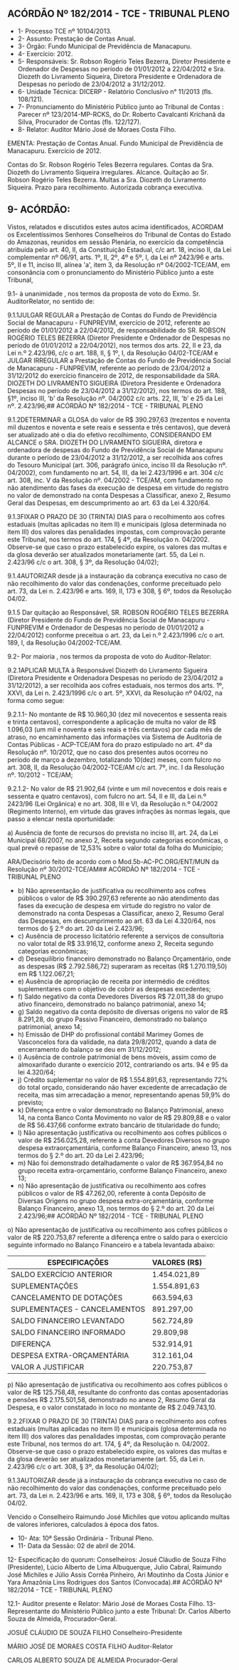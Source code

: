 
## ACÓRDÃO Nº 182/2014 - TCE - TRIBUNAL PLENO

- 1- Processo TCE nº 10104/2013.
- 2- Assunto: Prestação de Contas Anual.
- 3- Órgão: Fundo Municipal de Previdência de Manacapuru.
- 4- Exercício: 2012.
- 5- Responsáveis: Sr. Robson Rogério Teles Bezerra, Diretor Presidente e Ordenador de Despesas no período de 01/01/2012 a 22/04/2012 e Sra. Diozeth do Livramento Siqueira, Diretora Presidente e Ordenadora de Despesas no período de 23/04/2012 a 31/12/2012.
- 6- Unidade Técnica: DICERP - Relatório Conclusivo n° 11/2013 (fls. 108/121).
- 7-  Pronunciamento  do  Ministério  Público  junto  ao Tribunal  de Contas :  Parecer  nº 123/2014-MP-RCKS, do Dr. Roberto Cavalcanti Krichanã da Silva, Procurador de Contas (fls. 122/127).
- 8- Relator: Auditor Mário José de Moraes Costa Filho.

EMENTA: Prestação  de  Contas  Anual.  Fundo Municipal de Previdência de Manacapuru. Exercício de 2012.

Contas  do  Sr.  Robson Rogério  Teles  Bezerra regulares. Contas da Sra. Diozeth do Livramento Siqueira  irregulares.  Alcance.  Quitação  ao  Sr. Robson  Rogério  Teles  Bezerra.  Multas  a  Sra. Diozeth do Livramento  Siqueira. Prazo para recolhimento. Autorizada cobrança executiva.

## 9- ACÓRDÃO:

Vistos, relatados e discutidos estes autos acima identificados, ACORDAM os Excelentíssimos  Senhores  Conselheiros  do  Tribunal  de  Contas  do  Estado  do Amazonas, reunidos em sessão Plenária, no exercício da competência atribuída pelo art. 40, II, da Constituição Estadual, c/c art. 18, inciso II, da Lei complementar nº 06/91,  arts. 1º,  II,  2º,  4º  e  5º,  I,  da  Lei  nº  2423/96  e  arts.  5º,  II  e  11,  inciso  III,  alínea  'a',  item  3,  da Resolução  nº  04/2002-TCE/AM, em consonância com  o  pronunciamento  do  Ministério Público junto a este Tribunal,

9.1- à unanimidade , nos termos da proposta de voto do Exmo. Sr. AuditorRelator, no sentido de:

9.1.1JULGAR  REGULAR a Prestação de Contas do Fundo de Previdência Social de Manacapuru - FUNPREVIM, exercício de 2012, referente ao período de  01/01/2012  a  22/04/2012,  de  responsabilidade  do SR.  ROBSON  ROGÉRIO TELES BEZERRA  (Diretor  Presidente  e  Ordenador  de  Despesas  no  período  de  01/01/2012  a 22/04/2012), nos termos dos arts. 22, II e 23, da Lei n.º 2.423/96, c/c o art. 188, II, § 1º, I, da Resolução 04/02-TCE/AM e JULGAR IRREGULAR a  Prestação de Contas do Fundo de Previdência Social de Manacapuru - FUNPREVIM, referente ao período de 23/04/2012 a 31/12/2012 do exercício financeiro de 2012, de responsabilidade da SRA. DIOZETH DO LIVRAMENTO SIGUEIRA (Diretora  Presidente  e  Ordenadora  Despesas  no  período  de 23/04/2012  a  31/12/2012),  nos  termos  do  art.  188,  §1º,  inciso  III,  'b'  da  Resolução  nº. 04/2002 c/c arts. 22, III, 'b' e 25 da Lei nº. 2.423/96;## ACÓRDÃO Nº 182/2014 - TCE - TRIBUNAL PLENO

9.1.2DETERMINAR a GLOSA do valor de R$ 390.297,63 (trezentos  e noventa mil duzentos e noventa e sete reais e sessenta e três centavos), que deverá ser atualizado  até  o  dia  do  efetivo  recolhimento, CONSIDERANDO EM ALCANCE o SRA. DIOZETH DO LIVRAMENTO SIGUEIRA, diretora e ordenadora de despesas do Fundo de Previdência Social de Manacapuru durante o período de 23/04/2012 a 31/12/2012, a ser recolhida  aos  cofres  do  Tesouro  Municipal  (art.  306,  parágrafo  único,  inciso  III  da Resolução nº. 04/2002), com fundamento no art. 54, III, da lei 2.423/1996 e art. 304 c/c art. 308, inc. V da Resolução nº. 04/2002 - TCE/AM, com fundamento no não atendimento das fases da execução de despesa em virtude do registro no valor de demonstrado na conta Despesas a Classificar, anexo 2, Resumo Geral das Despesas, em descumprimento ao art. 63 da Lei 4.320/64.

9.1.3FIXAR  O  PRAZO  DE  30  (TRINTA)  DIAS para  o  recolhimento  aos cofres estaduais (multas aplicadas no item II) e municipais (glosa determinada no item III) dos  valores  das  penalidades  impostas,  com  comprovação  perante  este  Tribunal,  nos termos  do  art.  174,  §  4º,  da  Resolução  n.  04/2002.  Observe-se  que  caso  o  prazo estabelecido expire, os valores das multas e da glosa deverão ser atualizados monetariamente (art. 55, da Lei n. 2.423/96 c/c o art. 308, § 3º, da Resolução 04/02);

9.1.4AUTORIZAR desde já a instauração da cobrança executiva no caso de não recolhimento do valor das condenações, conforme preceituado pelo art. 73, da Lei n. 2.423/96 e arts. 169, II, 173 e 308, § 6º, todos da Resolução 04/02.

9.1.5  Dar  quitação  ao  Responsável, SR. ROBSON ROGÉRIO TELES BEZERRA (Diretor Presidente do Fundo  de  Previdência  Social  de Manacapuru -FUNPREVIM e Ordenador de Despesas no período de 01/01/2012 a 22/04/2012) conforme preceitua o art. 23, da Lei n.º 2.423/1996 c/c o art. 189, I, da Resolução 04/2002-TCE/AM.

9.2- Por maioria , nos termos da proposta de voto do Auditor-Relator:

9.2.1APLICAR MULTA à Responsável Diozeth do Livramento Sigueira (Diretora Presidente e Ordenadora Despesas no período de 23/04/2012 a 31/12/2012), a ser recolhida aos cofres estaduais, nos termos dos arts. 1º, XXVI, da Lei n. 2.423/1996 c/c o art. 5º, XXVI, da Resolução nº 04/02, na forma como segue:

9.2.1.1- No montante de R$ 10.960,30 (dez mil novecentos e sessenta reais e trinta centavos), correspondente a aplicação de multa no valor de R$ 1.096,03 (um mil e noventa  e seis reais e três centavos) por cada mês de atraso, no encaminhamento das informações via Sistema de Auditoria de Contas Públicas - ACP-TCE/AM fora do prazo estipulado no art. 4º da Resolução nº. 10/2012, que no caso dos presentes autos ocorreu no período de março a dezembro, totalizando 10(dez) meses, com fulcro no art. 308, II, da Resolução 04/2002-TCE/AM c/c art. 7º, inc. I da Resolução nº. 10/2012 - TCE/AM;

9.2.1.2- No valor de R$ 21.902,64 (vinte e um mil novecentos e dois reais e sessenta  e  quatro  centavos),  com  fulcro  no  art.  54,  II  e  III,  da  Lei  n.º  2423/96  (Lei Orgânica) e no art. 308, III e VI, da Resolução n.º 04/2002 (Regimento Interno), em virtude das graves infrações às normas legais, que passo a elencar nesta oportunidade:

a) Ausência de fonte de recursos do prevista no inciso  III,  art. 24, da Lei Municipal 68/2007, no anexo 2, Receita segundo categorias econômicas, o qual prevê o repasse de 12,53% sobre o valor total da folha do Município;

ARA/Decisório feito de acordo com o Mod.5b-AC-PC.ORG/ENT/MUN da Resolução nº 30/2012-TCE/AM## ACÓRDÃO Nº 182/2014 - TCE - TRIBUNAL PLENO

- b) Não apresentação de justificativa ou recolhimento aos cofres públicos o valor de R$ 390.297,63 referente ao não atendimento das fases da execução de despesa em virtude do registro no valor de demonstrado na conta Despesas a Classificar, anexo 2, Resumo Geral das Despesas, em descumprimento ao art. 63 da Lei 4.320/64, nos termos do § 2.º do art. 20 da Lei 2.423/96;
- c)  Ausência  de  processo  licitatório  referente  a  serviços  de consultoria  no valor total de R$ 33.916,12, conforme anexo 2, Receita segundo categorias econômicas;
- d) Desequilíbrio financeiro demonstrado no Balanço Orçamentário, onde as despesas (R$ 2.792.586,72) superaram as receitas (R$ 1.270.119,50) em R$ 1.122.067,21;
- e) Ausência de apropriação de receita por intermédio de créditos suplementares com o objetivo de cobrir as despesas excedentes;
- f) Saldo negativo da conta Devedores Diversos R$ 72.011,38 do grupo ativo financeiro, demonstrado no balanço patrimonial, anexo 14;
- g)  Saldo  negativo  da  conta  depósito  de  diversas  origens  no  valor  de  R$ 8.291,28, do grupo Passivo Financeiro, demonstrado no balanço patrimonial, anexo 14;
- h) Emissão de DHP do profissional contábil Marimey Gomes de Vasconcelos  fora  da  validade,  na  data  29/8/2012,  quando  a  data  de  encerramento  do balanço se deu em 31/12/2012;
- i) Ausência  de  controle patrimonial  de  bens  móveis,  assim  como  de almoxarifado durante o exercício 2012, contrariando os arts. 94 e 95 da lei 4.320/64;
- j) Crédito suplementar no valor de R$ 1.554.891,63, representando 72% do total  orçado,  considerando  não  haver  excedente  de  arrecadação  de  receita,  mas  sim arrecadação a menor, representando apenas 59,9% do previsto;
- k)  Diferença entre o valor demonstrado no Balanço Patrimonial, anexo 14, na conta Banco Conta  Movimento no  valor  de R$ 29.809,88  e o valor de R$ 56.437,66 conforme extrato bancário de titularidade do fundo;
- l) Não apresentação justificativa ou recolhimento aos cofres públicos o valor de  R$  256.025,28,  referente  à  conta  Devedores  Diversos  no  grupo  despesa  extraorçamentária, conforme Balanço Financeiro, anexo 13, nos termos do § 2.º do art. 20 da Lei 2.423/96;
- m) Não foi demonstrado detalhadamente o valor de R$ 367.954,84 no grupo receita extra-orçamentário, conforme Balanço Financeiro, anexo 13;
- n) Não apresentação de justificativa ou recolhimento aos cofres públicos o valor de R$ 47.262,00, referente à conta Depósito de Diversas Origens no grupo despesa extra-orçamentária, conforme Balanço Financeiro, anexo 13, nos termos do § 2.º do art. 20 da Lei 2.423/96;## ACÓRDÃO Nº 182/2014 - TCE - TRIBUNAL PLENO

o) Não apresentação de justificativa ou recolhimento aos cofres públicos o valor  de  R$  220.753,87  referente  a  diferença  entre  o  saldo  para  o  exercício  seguinte informado no Balanço Financeiro e a tabela levantada abaixo:

| ESPECIFICAÇÕES                | VALORES (R$)   |
|-------------------------------|----------------|
| SALDO EXERCÍCIO ANTERIOR      | 1.454.021,89   |
| SUPLEMENTAÇÕES                | 1.554.891,63   |
| CANCELAMENTO DE DOTAÇÕES      | 663.594,63     |
| SUPLEMENTAÇES - CANCELAMENTOS | 891.297,00     |
| SALDO FINANCEIRO LEVANTADO    | 562.724,89     |
| SALDO FINANCEIRO INFORMADO    | 29.809,98      |
| DIFERENÇA                     | 532.914,91     |
| DESPESA EXTRA-ORÇAMENTÁRIA    | 312.161,04     |
| VALOR A JUSTIFICAR            | 220.753,87     |

p) Não apresentação de justificativa ou recolhimento aos cofres públicos o valor de R$ 125.758,48, resultante do confronto das contas aposentadorias e pensões R$ 2.175.501,58, demonstrado no anexo 2, Resumo Geral da Despesa, e o valor constatado in loco no montante de R$ 2.049.743,10.

9.2.2FIXAR  O  PRAZO  DE  30  (TRINTA)  DIAS para  o  recolhimento  aos cofres estaduais (multas aplicadas no item II) e municipais (glosa determinada no item III) dos  valores  das  penalidades  impostas,  com  comprovação  perante  este  Tribunal,  nos termos  do  art.  174,  §  4º,  da  Resolução  n.  04/2002.  Observe-se  que  caso  o  prazo estabelecido expire, os valores das multas e da glosa deverão ser atualizados monetariamente (art. 55, da Lei n. 2.423/96 c/c o art. 308, § 3º, da Resolução 04/02);

9.1.3AUTORIZAR desde já a instauração da cobrança executiva no caso de não recolhimento do valor das condenações, conforme preceituado pelo art. 73, da Lei n. 2.423/96 e arts. 169, II, 173 e 308, § 6º, todos da Resolução 04/02.

Vencido o Conselheiro Raimundo José Michiles que votou aplicando multas de valores inferiores, calculados à época dos fatos.

- 10- Ata: 10ª Sessão Ordinária - Tribunal Pleno.
- 11- Data da Sessão: 02 de abril de 2014.

12- Especificação do quorum: Conselheiros: Josué Cláudio de Souza Filho (Presidente), Lúcio Alberto de Lima  Albuquerque, Julio Cabral, Raimundo  José  Michiles e Júlio  Assis Corrêa  Pinheiro,  Ari  Moutinho  da  Costa  Júnior  e Yara  Amazônia  Lins  Rodrigues  dos Santos (Convocada).## ACÓRDÃO Nº 182/2014 - TCE - TRIBUNAL PLENO

12.1- Auditor presente e Relator: Mário José de Moraes Costa Filho. 13-  Representante  do  Ministério  Público  junto  a  este  Tribunal: Dr. Carlos  Alberto Souza de Almeida, Procurador-Geral.

JOSUÉ CLÁUDIO DE SOUZA FILHO Conselheiro-Presidente

MÁRIO JOSÉ DE MORAES COSTA FILHO Auditor-Relator

CARLOS ALBERTO SOUZA DE ALMEIDA Procurador-Geral